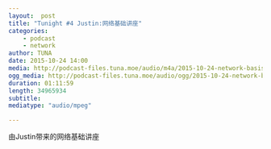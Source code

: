 ```yaml
---
layout:  post
title: "Tunight #4 Justin:网络基础讲座"
categories:
    - podcast
    - network
author: TUNA
date: 2015-10-24 14:00
media: http://podcast-files.tuna.moe/audio/m4a/2015-10-24-network-basis-with-SNS.m4a
ogg_media: http://podcast-files.tuna.moe/audio/ogg/2015-10-24-network-basis-with-SNS.ogg
duration: 01:11:59
length: 34965934
subtitle: 
mediatype: "audio/mpeg"

---
```


由Justin带来的网络基础讲座
